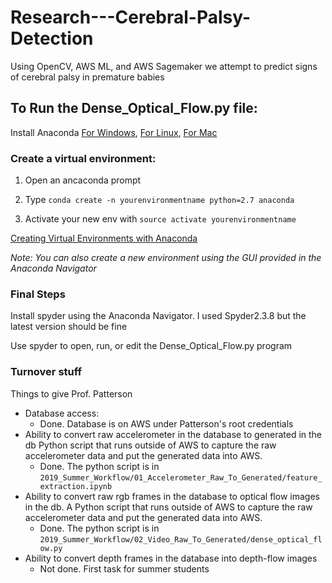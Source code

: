 # Research---Cerebral-Palsy-Detection
Using OpenCV, AWS ML, and AWS Sagemaker we attempt to predict signs of cerebral palsy in premature babies


## To Run the Dense_Optical_Flow.py file:

Install Anaconda [For Windows](https://docs.anaconda.com/anaconda/install/windows/),
                 [For Linux](https://docs.anaconda.com/anaconda/install/linux/),
                 [For Mac](https://docs.anaconda.com/anaconda/install/mac-os/)

### Create a virtual environment:

1. Open an ancaconda prompt
		
2. Type `conda create -n yourenvironmentname python=2.7 anaconda`
		
3. Activate your new env with `source activate yourenvironmentname`

[Creating Virtual Environments with Anaconda](https://uoa-eresearch.github.io/eresearch-cookbook/recipe/2014/11/20/conda/)

*Note: You can also create a new environment using the GUI provided in the Anaconda Navigator*

### Final Steps

Install spyder using the Anaconda Navigator. I used Spyder2.3.8 but the latest version should be fine

Use spyder to open, run, or edit the Dense_Optical_Flow.py program

### Turnover stuff

Things to give Prof. Patterson

* Database access:
	* Done. Database is on AWS under Patterson's root credentials
* Ability to convert raw accelerometer in the database to generated in the db Python script that runs outside of AWS to capture the raw accelerometer data and put the generated data into AWS.
	* Done. The python script is in `2019_Summer_Workflow/01_Accelerometer_Raw_To_Generated/feature_extraction.ipynb`
* Ability to convert raw rgb frames in the database to optical flow images in the db.  A Python script that runs outside of AWS to capture the raw accelerometer data and put the generated data into AWS.
	* Done. The python script is in `2019_Summer_Workflow/02_Video_Raw_To_Generated/dense_optical_flow.py`
* Ability to convert depth frames in the database into depth-flow images
	* Not done.  First task for summer students


		
